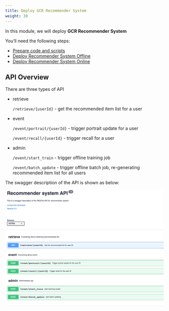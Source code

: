 ```yaml
---
title: Deploy GCR Recommender System 
weight: 30
---
```


In this module, we will deploy **GCR Recommender System**


You’ll need the following steps:

- [Prepare code and scripts](./deploy-prepare/readme)
- [Deploy Recommender System Offline](./offline/readme)
- [Deploy Recommender System Online](./online/)

## API Overview 

There are three types of API
- retrieve 
  
  `/retrieve/{userId}` - get the recommended item list for a user
  
- event
  
   `/event/portrait/{userId}` - trigger portrait update for a user

   `/event/recall/{userId}`  - trigger recall for a user

- admin
   
   `/event/start_train` - trigger offline training job
  
   `/event/batch_update` - trigger offline batch job, re-generating recommended item list for all users


The swagger description of the API is shown as below:

![RS API overview](/images/rs-api-overview.png)

